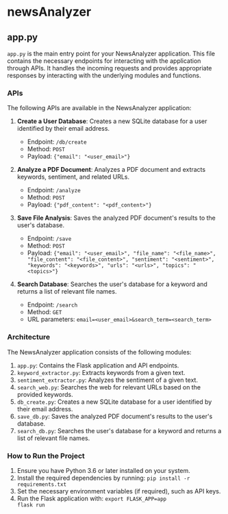 # newsAnalyzer
## app.py

`app.py` is the main entry point for your NewsAnalyzer application. This file contains the necessary endpoints for interacting with the application through APIs. It handles the incoming requests and provides appropriate responses by interacting with the underlying modules and functions.

### APIs

The following APIs are available in the NewsAnalyzer application:

1. **Create a User Database**: Creates a new SQLite database for a user identified by their email address.
   - Endpoint: `/db/create`
   - Method: `POST`
   - Payload: `{"email": "<user_email>"}`

2. **Analyze a PDF Document**: Analyzes a PDF document and extracts keywords, sentiment, and related URLs.
   - Endpoint: `/analyze`
   - Method: `POST`
   - Payload: `{"pdf_content": "<pdf_content>"}`

3. **Save File Analysis**: Saves the analyzed PDF document's results to the user's database.
   - Endpoint: `/save`
   - Method: `POST`
   - Payload: `{"email": "<user_email>", "file_name": "<file_name>", "file_content": "<file_content>", "sentiment": "<sentiment>", "keywords": "<keywords>", "urls": "<urls>", "topics": "<topics>"}`

4. **Search Database**: Searches the user's database for a keyword and returns a list of relevant file names.
   - Endpoint: `/search`
   - Method: `GET`
   - URL parameters: `email=<user_email>&search_term=<search_term>`

### Architecture

The NewsAnalyzer application consists of the following modules:

1. `app.py`: Contains the Flask application and API endpoints.
2. `keyword_extractor.py`: Extracts keywords from a given text.
3. `sentiment_extractor.py`: Analyzes the sentiment of a given text.
4. `search_web.py`: Searches the web for relevant URLs based on the provided keywords.
5. `db_create.py`: Creates a new SQLite database for a user identified by their email address.
6. `save_db.py`: Saves the analyzed PDF document's results to the user's database.
7. `search_db.py`: Searches the user's database for a keyword and returns a list of relevant file names.

### How to Run the Project

1. Ensure you have Python 3.6 or later installed on your system.
2. Install the required dependencies by running: `pip install -r requirements.txt`
3. Set the necessary environment variables (if required), such as API keys.
4. Run the Flask application with: `export FLASK_APP=app                   
flask run`

